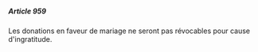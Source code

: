 ##### Article 959

Les donations en faveur de mariage ne seront pas révocables pour cause d'ingratitude.

